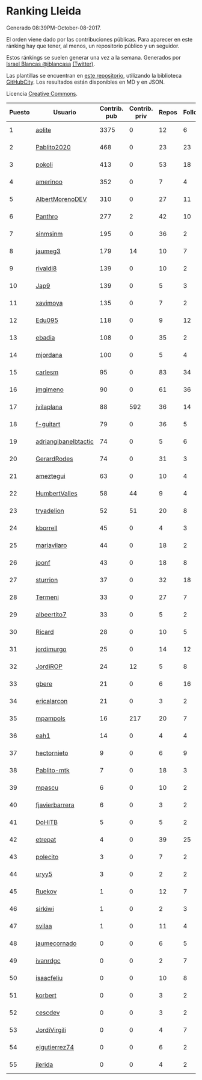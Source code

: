 # Ranking Lleida

Generado 08:39PM-October-08-2017.

El orden viene dado por las contribuciones públicas. Para aparecer en este ránking hay que tener, al menos, un repositorio público y un seguidor.

Estos ránkings se suelen generar una vez a la semana. Generados por [Israel Blancas @iblancasa](https://github.com/iblancasa/) [(Twitter)](https://twitter.com/iblancasa).

Las plantillas se encuentran en [este repositorio](https://github.com/iblancasa/GH-Spanish-Ranking), utilizando la biblioteca [GitHubCity](https://github.com/iblancasa/GitHubCity). Los resultados están disponibles en MD y en JSON.

Licencia [Creative Commons](https://creativecommons.org/licenses/by/4.0/).

| Puesto   |  Usuario  | Contrib. pub | Contrib. priv |Repos| Followers | Desde |  Avatar  |
|----------|-----------|--------------|---------------|-----|-----------|-------|----------|
|1|[aolite](https://github.com/aolite)|3375|0|12|6|2013-06-03|![aolite](https://avatars3.githubusercontent.com/u/4601466)|
|2|[Pablito2020](https://github.com/Pablito2020)|468|0|23|23|2016-04-24|![Pablito2020](https://avatars3.githubusercontent.com/u/18640261)|
|3|[pokoli](https://github.com/pokoli)|413|0|53|18|2011-10-30|![pokoli](https://avatars3.githubusercontent.com/u/1160726)|
|4|[amerinoo](https://github.com/amerinoo)|352|0|7|4|2015-02-16|![amerinoo](https://avatars3.githubusercontent.com/u/11027833)|
|5|[AlbertMorenoDEV](https://github.com/AlbertMorenoDEV)|310|0|27|11|2010-03-04|![AlbertMorenoDEV](https://avatars1.githubusercontent.com/u/216042)|
|6|[Panthro](https://github.com/Panthro)|277|2|42|10|2012-03-22|![Panthro](https://avatars0.githubusercontent.com/u/1565421)|
|7|[sinmsinm](https://github.com/sinmsinm)|195|0|36|2|2012-05-16|![sinmsinm](https://avatars2.githubusercontent.com/u/1745437)|
|8|[jaumeg3](https://github.com/jaumeg3)|179|14|10|7|2016-07-14|![jaumeg3](https://avatars2.githubusercontent.com/u/20457801)|
|9|[rivaldi8](https://github.com/rivaldi8)|139|0|10|2|2011-11-11|![rivaldi8](https://avatars2.githubusercontent.com/u/1187977)|
|10|[Jap9](https://github.com/Jap9)|139|0|5|3|2016-02-09|![Jap9](https://avatars2.githubusercontent.com/u/17140922)|
|11|[xavimoya](https://github.com/xavimoya)|135|0|7|2|2014-11-25|![xavimoya](https://avatars0.githubusercontent.com/u/9944686)|
|12|[Edu095](https://github.com/Edu095)|118|0|9|12|2015-04-07|![Edu095](https://avatars0.githubusercontent.com/u/11843087)|
|13|[ebadia](https://github.com/ebadia)|108|0|35|2|2009-12-08|![ebadia](https://avatars0.githubusercontent.com/u/164689)|
|14|[mjordana](https://github.com/mjordana)|100|0|5|4|2014-11-19|![mjordana](https://avatars2.githubusercontent.com/u/9840099)|
|15|[carlesm](https://github.com/carlesm)|95|0|83|34|2008-05-01|![carlesm](https://avatars0.githubusercontent.com/u/9011)|
|16|[jmgimeno](https://github.com/jmgimeno)|90|0|61|36|2011-04-08|![jmgimeno](https://avatars1.githubusercontent.com/u/718396)|
|17|[jvilaplana](https://github.com/jvilaplana)|88|592|36|14|2011-04-15|![jvilaplana](https://avatars0.githubusercontent.com/u/732164)|
|18|[f-guitart](https://github.com/f-guitart)|79|0|36|5|2014-03-09|![f-guitart](https://avatars0.githubusercontent.com/u/6899142)|
|19|[adriangibanelbtactic](https://github.com/adriangibanelbtactic)|74|0|5|6|2012-01-15|![adriangibanelbtactic](https://avatars2.githubusercontent.com/u/1331363)|
|20|[GerardRodes](https://github.com/GerardRodes)|74|0|31|3|2015-12-15|![GerardRodes](https://avatars3.githubusercontent.com/u/16310380)|
|21|[ameztegui](https://github.com/ameztegui)|63|0|10|4|2014-07-02|![ameztegui](https://avatars1.githubusercontent.com/u/8050937)|
|22|[HumbertValles](https://github.com/HumbertValles)|58|44|9|4|2017-02-13|![HumbertValles](https://avatars1.githubusercontent.com/u/25740901)|
|23|[tryadelion](https://github.com/tryadelion)|52|51|20|8|2013-03-05|![tryadelion](https://avatars1.githubusercontent.com/u/3778474)|
|24|[kborrell](https://github.com/kborrell)|45|0|4|3|2015-02-17|![kborrell](https://avatars1.githubusercontent.com/u/11043037)|
|25|[mariavilaro](https://github.com/mariavilaro)|44|0|18|2|2015-01-13|![mariavilaro](https://avatars2.githubusercontent.com/u/10522884)|
|26|[jponf](https://github.com/jponf)|43|0|18|8|2013-03-13|![jponf](https://avatars1.githubusercontent.com/u/3852560)|
|27|[sturrion](https://github.com/sturrion)|37|0|32|18|2013-08-23|![sturrion](https://avatars0.githubusercontent.com/u/5296219)|
|28|[Termeni](https://github.com/Termeni)|33|0|27|7|2014-03-10|![Termeni](https://avatars2.githubusercontent.com/u/6905912)|
|29|[albeertito7](https://github.com/albeertito7)|33|0|5|2|2017-02-13|![albeertito7](https://avatars2.githubusercontent.com/u/25740911)|
|30|[Ricard](https://github.com/Ricard)|28|0|10|5|2009-12-13|![Ricard](https://avatars0.githubusercontent.com/u/167117)|
|31|[jordimurgo](https://github.com/jordimurgo)|25|0|14|12|2013-10-23|![jordimurgo](https://avatars1.githubusercontent.com/u/5759992)|
|32|[JordiROP](https://github.com/JordiROP)|24|12|5|8|2016-02-08|![JordiROP](https://avatars2.githubusercontent.com/u/17128072)|
|33|[gbere](https://github.com/gbere)|21|0|6|16|2012-01-13|![gbere](https://avatars3.githubusercontent.com/u/1327334)|
|34|[ericalarcon](https://github.com/ericalarcon)|21|0|3|2|2013-08-28|![ericalarcon](https://avatars1.githubusercontent.com/u/5327861)|
|35|[mpampols](https://github.com/mpampols)|16|217|20|7|2010-11-12|![mpampols](https://avatars2.githubusercontent.com/u/479534)|
|36|[eah1](https://github.com/eah1)|14|0|4|4|2015-02-17|![eah1](https://avatars0.githubusercontent.com/u/11043022)|
|37|[hectornieto](https://github.com/hectornieto)|9|0|6|9|2014-04-15|![hectornieto](https://avatars3.githubusercontent.com/u/7302862)|
|38|[Pablito-mtk](https://github.com/Pablito-mtk)|7|0|18|3|2016-09-29|![Pablito-mtk](https://avatars1.githubusercontent.com/u/22517501)|
|39|[mpascu](https://github.com/mpascu)|6|0|10|2|2015-02-12|![mpascu](https://avatars0.githubusercontent.com/u/10977699)|
|40|[fjavierbarrera](https://github.com/fjavierbarrera)|6|0|3|2|2014-12-16|![fjavierbarrera](https://avatars2.githubusercontent.com/u/10211156)|
|41|[DoHITB](https://github.com/DoHITB)|5|0|5|2|2016-01-19|![DoHITB](https://avatars2.githubusercontent.com/u/16784764)|
|42|[etrepat](https://github.com/etrepat)|4|0|39|25|2009-11-04|![etrepat](https://avatars3.githubusercontent.com/u/148851)|
|43|[polecito](https://github.com/polecito)|3|0|7|2|2013-07-30|![polecito](https://avatars2.githubusercontent.com/u/5122186)|
|44|[uryy5](https://github.com/uryy5)|3|0|2|2|2014-10-07|![uryy5](https://avatars2.githubusercontent.com/u/9052385)|
|45|[Ruekov](https://github.com/Ruekov)|1|0|12|7|2010-12-27|![Ruekov](https://avatars3.githubusercontent.com/u/537713)|
|46|[sirkiwi](https://github.com/sirkiwi)|1|0|2|3|2011-07-01|![sirkiwi](https://avatars1.githubusercontent.com/u/888555)|
|47|[svilaa](https://github.com/svilaa)|1|0|11|4|2013-09-23|![svilaa](https://avatars3.githubusercontent.com/u/5521724)|
|48|[jaumecornado](https://github.com/jaumecornado)|0|0|6|5|2011-02-14|![jaumecornado](https://avatars3.githubusercontent.com/u/617176)|
|49|[ivanrdgc](https://github.com/ivanrdgc)|0|0|2|7|2012-03-28|![ivanrdgc](https://avatars0.githubusercontent.com/u/1584955)|
|50|[isaacfeliu](https://github.com/isaacfeliu)|0|0|10|8|2008-04-10|![isaacfeliu](https://avatars3.githubusercontent.com/u/6287)|
|51|[korbert](https://github.com/korbert)|0|0|3|2|2013-03-08|![korbert](https://avatars1.githubusercontent.com/u/3808843)|
|52|[cescdev](https://github.com/cescdev)|0|0|3|2|2013-09-20|![cescdev](https://avatars3.githubusercontent.com/u/5502251)|
|53|[JordiVirgili](https://github.com/JordiVirgili)|0|0|4|7|2013-11-27|![JordiVirgili](https://avatars0.githubusercontent.com/u/6048532)|
|54|[ejgutierrez74](https://github.com/ejgutierrez74)|0|0|6|2|2015-03-14|![ejgutierrez74](https://avatars1.githubusercontent.com/u/11474846)|
|55|[jlerida](https://github.com/jlerida)|0|0|4|2|2015-05-12|![jlerida](https://avatars2.githubusercontent.com/u/12414567)|
